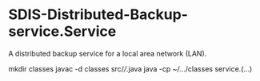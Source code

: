 # SDIS-Distributed-Backup-service.Service
A distributed backup service for a local area network (LAN).

mkdir classes
javac -d classes src/*/*.java
java -cp ~/.../classes service.(...)
